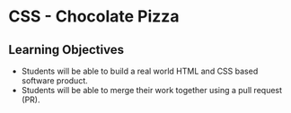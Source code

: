 # CSS - Chocolate Pizza

## Learning Objectives
- Students will be able to build a real world HTML and CSS based software product.
- Students will be able to merge their work together using a pull request (PR).
